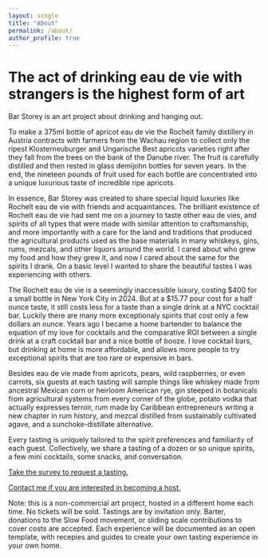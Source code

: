 ```yaml
---
layout: single
title: "About"
permalink: /about/
author_profile: true
---
```


# The act of drinking eau de vie with strangers is the highest form of art

Bar Storey is an art project about drinking and hanging out.

To make a 375ml bottle of apricot eau de vie the Rochelt family distillery in Austria contracts with farmers from the Wachau region to collect only the ripest Klosterneuburger and Ungarische Best apricots varieties right after they fall from the trees on the bank of the Danube river. The fruit is carefully distilled and then rested in glass demijohn bottles for seven years. In the end, the nineteen pounds of fruit used for each bottle are concentrated into a unique luxurious taste of incredible ripe apricots.

In essence, Bar Storey was created to share special liquid luxuries like Rochelt eau de vie with friends and acquaintances. The brilliant existence of Rochelt eau de vie had sent me on a journey to taste other eau de vies, and spirits of all types that were made with similar attention to craftsmanship, and more importantly with a care for the land and traditions that produced the agricultural products used as the base materials in many whiskeys, gins, rums, mezcals, and other liquors around the world. I cared about who grew my food and how they grew it, and now I cared about the same for the spirits I drank. On a basic level I wanted to share the beautiful tastes I was experiencing with others.

The Rochelt eau de vie is a seemingly inaccessible luxury, costing $400 for a small bottle in New York City in 2024. But at a $15.77 pour cost for a half ounce taste, it still costs less for a taste than a single drink at a NYC cocktail bar. Luckily there are many more exceptionaly spirits that cost only a few dollars an ounce. Years ago I became a home bartender to balance the equation of my love for cocktails and the comparative ROI between a single drink at a craft cocktail bar and a nice bottle of booze. I love cocktail bars, but drinking at home is more affordable, and allows more people to try exceptional spirits that are too rare or expensive in bars.

Besides eau de vie made from apricots, pears, wild raspberries, or even carrots, six guests at each tasting will sample things like whiskey made from ancestral Mexican corn or heirloom American rye, gin steeped in botanicals from agricultural systems from every corner of the globe, potato vodka that actually expresses terroir, rum made by Caribbean entrepreneurs writing a new chapter in rum history, and mezcal distilled from sustainably cultivated agave, and a sunchoke-distillate alternative.

Every tasting is uniquely tailored to the spirit preferences and familiarity of each guest. Collectively, we share a tasting of a dozen or so unique spirits, a few mini cocktails, some snacks, and conversation.

[Take the survey to request a tasting.](/barstorey/survey/)

[Contact me if you are interested in becoming a host.](/barstorey/contact/)

Note: this is a non-commercial art project, hosted in a different home each time. No tickets will be sold. Tastings are by invitation only. Barter, donations to the Slow Food movement, or sliding scale contributions to cover costs are accepted. Each experience will be documented as an open template, with recepies and guides to create your own tasting experience in your own home.
